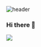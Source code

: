 ![header](https://capsule-render.vercel.app/api?type=Waving&color=auto&height=300&section=header&text=Welcome&desc=JeongSeok's%20%20GitHub%20%20Profile&descAlign=60&descAlignY=20&fontSize=90)
### Hi there 👋


 <img src="https://img.shields.io/badge/spring-6DB33F?style=flat&logo=spring&logoColor=white"/>

